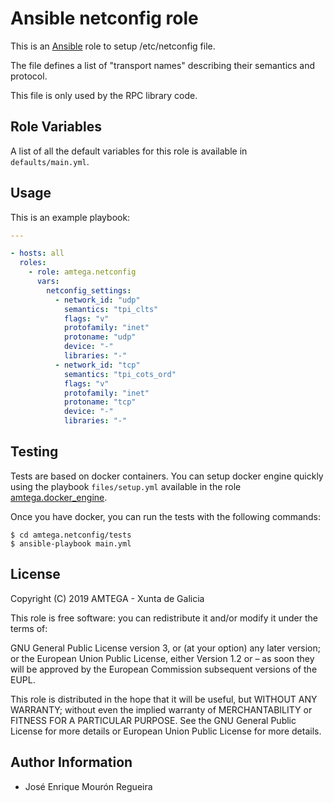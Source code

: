 # Ansible netconfig role

This is an [Ansible](http://www.ansible.com) role to setup /etc/netconfig file.

The file defines a list of "transport names" describing their semantics and protocol.

This file is only used by the RPC library code.

## Role Variables

A list of all the default variables for this role is available in `defaults/main.yml`.

## Usage

This is an example playbook:

```yaml
---

- hosts: all
  roles:
    - role: amtega.netconfig
      vars:
        netconfig_settings:
          - network_id: "udp"
            semantics: "tpi_clts"
            flags: "v"
            protofamily: "inet"
            protoname: "udp"
            device: "-"
            libraries: "-"
          - network_id: "tcp"
            semantics: "tpi_cots_ord"
            flags: "v"
            protofamily: "inet"
            protoname: "tcp"
            device: "-"
            libraries: "-"  
```

## Testing

Tests are based on docker containers. You can setup docker engine quickly using the playbook `files/setup.yml` available in the role [amtega.docker_engine](https://galaxy.ansible.com/amtega/docker_engine).

Once you have docker, you can run the tests with the following commands:

```shell
$ cd amtega.netconfig/tests
$ ansible-playbook main.yml
```

## License

Copyright (C) 2019 AMTEGA - Xunta de Galicia

This role is free software: you can redistribute it and/or modify it under the terms of:

GNU General Public License version 3, or (at your option) any later version; or the European Union Public License, either Version 1.2 or – as soon they will be approved by the European Commission ­subsequent versions of the EUPL.

This role is distributed in the hope that it will be useful, but WITHOUT ANY WARRANTY; without even the implied warranty of MERCHANTABILITY or FITNESS FOR A PARTICULAR PURPOSE.  See the GNU General Public License for more details or European Union Public License for more details.

## Author Information

- José Enrique Mourón Regueira
